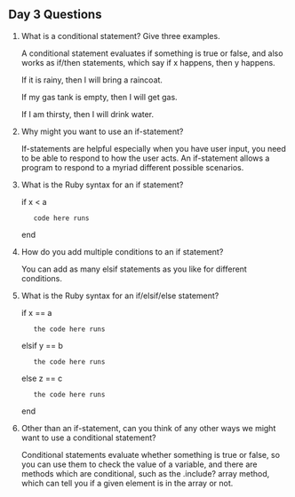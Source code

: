 ## Day 3 Questions

1. What is a conditional statement? Give three examples.

    A conditional statement evaluates if something is true or false, and also works as if/then statements, which say if x happens, then y happens.

    If it is rainy, then I will bring a raincoat.

    If my gas tank is empty, then I will get gas.

    If I am thirsty, then I will drink water.

1. Why might you want to use an if-statement?

    If-statements are helpful especially when you have user input, you need to be able to respond to how the user acts. An if-statement allows a program to respond to a myriad different possible scenarios.

1. What is the Ruby syntax for an if statement?

    if x < a

          code here runs

    end

1. How do you add multiple conditions to an if statement?

    You can add as many elsif statements as you like for different conditions.

1. What is the Ruby syntax for an if/elsif/else statement?

    if x == a

          the code here runs

    elsif y == b

          the code here runs

    else z == c

          the code here runs

    end

1. Other than an if-statement, can you think of any other ways we might want to use a conditional statement?

    Conditional statements evaluate whether something is true or false, so you can use them to check the value of a variable, and there are methods which are conditional, such as the .include? array method, which can tell you if a given element is in the array or not.
